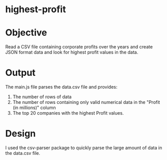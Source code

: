 # highest-profit
# Objective
 Read a CSV file containing corporate profits over the years and create JSON format data and look for highest profit values in the data.

# Output
The main.js file parses the data.csv file and provides:
1) The number of rows of data
2) The number of rows containing only valid numerical data in the "Profit (in millions)" column
3) The top 20 companies with the highest Profit values.


# Design
I used the csv-parser package to quickly parse the large amount of data in the data.csv file. 
